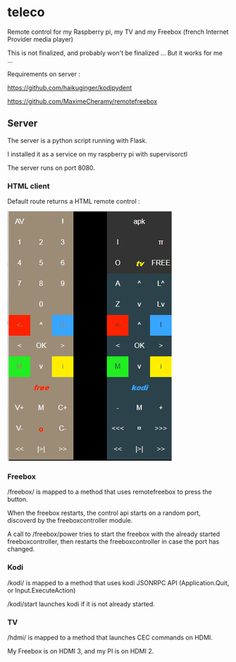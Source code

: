 # teleco
Remote control for my Raspberry pi, my TV and my Freebox (french Internet Provider media player)

This is not finalized, and probably won't be finalized ...
But it works for me ...




Requirements on server :

https://github.com/haikuginger/kodipydent

https://github.com/MaximeCheramy/remotefreebox


## Server
The server is a python script running with Flask.

I installed it as a service on my raspberry pi with supervisorctl

The server runs on port 8080.

### HTML client
Default route returns a HTML remote control :

![HTML client](images/html_client.png)

### Freebox
/freebox/<key> is mapped to a method that uses remotefreebox to press the button.

When the freebox restarts, the control api starts on a random port, discoverd by the freeboxcontroller module.

A call to /freebox/power tries to start the freebox with the already started freeboxcontroller, then restarts the freeboxcontroller in case the port has changed.

### Kodi
/kodi/<key> is mapped to a method that uses kodi JSONRPC API (Application.Quit, or Input.ExecuteAction)

/kodi/start launches kodi if it is not already started.

### TV
/hdmi/<key> is mapped to a method that launches CEC commands on HDMI.

My Freebox is on HDMI 3, and my PI is on HDMI 2.

